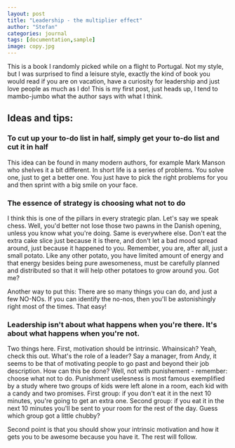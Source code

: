 ```yaml
---
layout: post
title: "Leadership - the multiplier effect"
author: "Stefan"
categories: journal
tags: [documentation,sample]
image: copy.jpg
---
```


This is a book I randomly picked while on a flight to Portugal. Not my style, but I was surprised to find a leisure style, exactly the kind of book you would read if you are on vacation, have a curiosity for leadership and just love people as much as I do! This is my first post, just heads up, I tend to mambo-jumbo what the author says with what I think. 

## Ideas and tips:

### To cut up your to-do list in half, simply get your to-do list and cut it in half
This idea can be found in many modern authors, for example Mark Manson who shelves it a bit different. In short life is a series of problems. You solve one, just to get a better one. You just have to pick the right problems for you and then sprint with a big smile on your face.

### The essence of strategy is choosing what not to do
I think this is one of the pillars in every strategic plan. Let's say we speak chess. Well, you'd better not lose those two pawns in the Danish opening, unless you know what you're doing. Same is everywhere else. Don't eat the extra cake slice just because it is there, and don't let a bad mood spread around, just because it happened to you. Remember, you are, after all, just a small potato. Like any other potato, you have limited amount of energy and that energy besides being pure awesomeness, must be carefully planned and distributed so that it will help other potatoes to grow around you. Got me?

Another way to put this: There are so many things you can do, and just a few NO-NOs. If you can identify the no-nos, then you'll be astonishingly right most of the times. That easy!

### Leadership isn't about what happens when you're there. It's about what happens when you're not.
Two things here. First, motivation should be intrinsic. Whainsicah? Yeah, check this out. What's the role of a leader? Say a manager, from Andy, it seems to be that of motivating people to go past and beyond their job description. How can this be done? Well, not with punishement - remember: choose what not to do. Punishment uselesness is most famous exemplified by a study where two groups of kids were left alone in a room, each kid with a candy and two promises. First group: if you don't eat it in the next 10 minutes, you're going to get an extra one. Second group: if you eat it in the next 10 minutes you'll be sent to your room for the rest of the day. Guess which group got a little chubby? 

Second point is that you should show your intrinsic motivation and how it gets you to be awesome because you have it. The rest will follow. 
